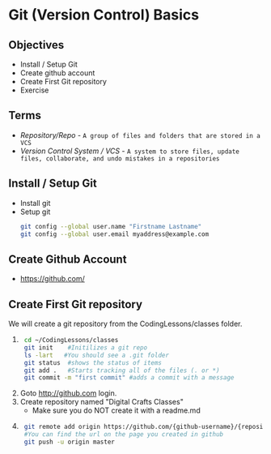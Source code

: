 # Git (Version Control) Basics

## Objectives 
- Install / Setup Git
- Create github account
- Create First Git repository
- Exercise
## Terms
- *Repository/Repo* - `A group of files and folders that are stored in a VCS`
- *Version Control System / VCS* - `A system to store files, update files, collaborate, and undo mistakes in a repositories`

## Install / Setup Git

- Install git 
- Setup git
    ```bash
    git config --global user.name "Firstname Lastname"
    git config --global user.email myaddress@example.com
## Create Github Account
- https://github.com/

## Create First Git repository

We will create a git repository from the CodingLessons/classes folder.

1. ```bash
    cd ~/CodingLessons/classes
    git init    #Initilizes a git repo
    ls -lart   #You should see a .git folder
    git status  #shows the status of items
    git add .   #Starts tracking all of the files (. or *)
    git commit -m "first commit" #adds a commit with a message
2. Goto http://github.com login.
3. Create repository named "Digital Crafts Classes"
    - Make sure you do NOT create it with a readme.md
4. ```bash
    git remote add origin https://github.com/{github-username}/{repository-name}.git
    #You can find the url on the page you created in github
    git push -u origin master